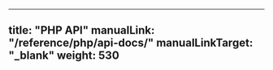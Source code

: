 <!-- mdformat global-off -->

---
title: "PHP API"
manualLink: "/reference/php/api-docs/"
manualLinkTarget: "_blank"
weight: 530
---